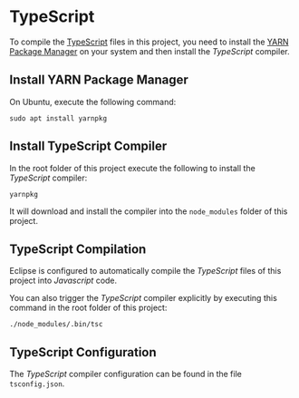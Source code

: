 # TypeScript

To compile the [TypeScript](https://www.typescriptlang.org/) files in this project, you need to install the [YARN Package Manager](https://yarnpkg.com/) on your system and then install the _TypeScript_ compiler.

## Install YARN Package Manager

On Ubuntu, execute the following command:
```
sudo apt install yarnpkg
```

## Install TypeScript Compiler

In the root folder of this project execute the following to install the _TypeScript_ compiler:
```
yarnpkg
```
It will download and install the compiler into the `node_modules` folder of this project.

## TypeScript Compilation

Eclipse is configured to automatically compile the _TypeScript_ files of this project into _Javascript_ code.

You can also trigger the _TypeScript_ compiler explicitly by executing this command in the root folder of this project:
```
./node_modules/.bin/tsc
```

## TypeScript Configuration

The _TypeScript_ compiler configuration can be found in the file `tsconfig.json`.